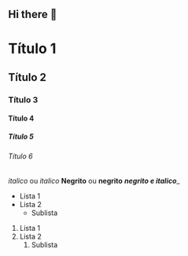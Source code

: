 ## Hi there 👋

# Título 1
## Título 2
### Título 3
#### Título 4
##### Título 5
###### Título 6

*italico* ou _italico_
**Negrito** ou __negrito__
___negrito e italico____

- Lista 1
- Lista 2
  - Sublista
  
1. Lista 1 
2. Lista 2
   1. Sublista

<!--
**paulolgfrazao/paulolgfrazao** is a ✨ _special_ ✨ repository because its `README.md` (this file) appears on your GitHub profile.

Here are some ideas to get you started:

- 🔭 I’m currently working on ...
- 🌱 I’m currently learning ...
- 👯 I’m looking to collaborate on ...
- 🤔 I’m looking for help with ...
- 💬 Ask me about ...
- 📫 How to reach me: ...
- 😄 Pronouns: ...
- ⚡ Fun fact: ...
-->
